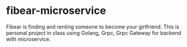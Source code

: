 # fibear-microservice
Fibear is finding and renting someone to become your girlfriend. This is personal project in class using Golang, Grpc, Grpc Gateway for backend with microservice.
